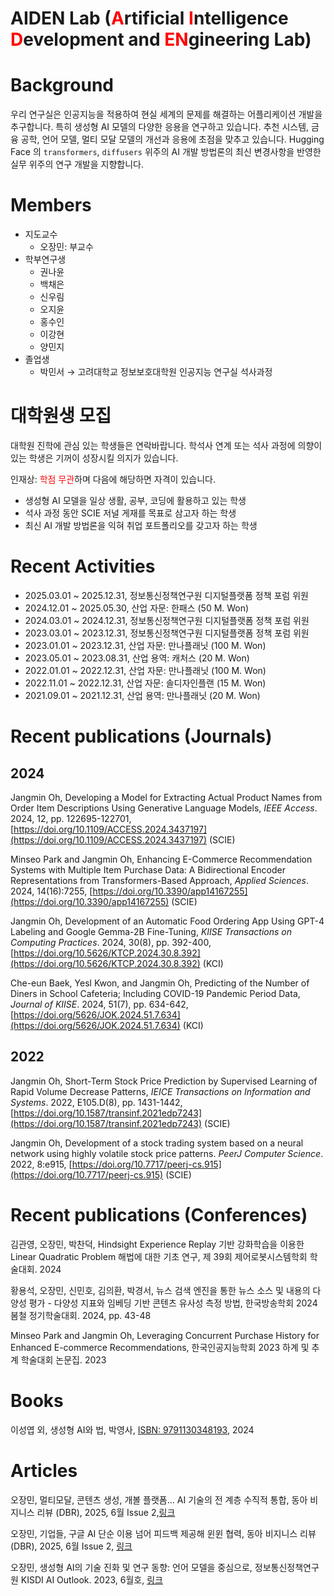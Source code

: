 # AIDEN Lab (<span style="color:Red">A</span>rtificial <span style="color:Red">I</span>ntelligence <span style="color:Red">D</span>evelopment and <span style="color:Red">EN</span>gineering Lab)

# Background

우리 연구실은 인공지능을 적용하여 현실 세계의 문제를 해결하는 어플리케이션 개발을 추구합니다. 특히 생성형 AI 모델의 다양한 응용을 연구하고 있습니다. 추천 시스템, 금융 공학, 언어 모델, 멀티 모달 모델의 개선과 응용에 초점을 맞추고 있습니다. Hugging Face 의 `transformers`, `diffusers` 위주의 AI 개발 방법론의 최신 변경사항을 반영한 실무 위주의 연구 개발을 지향합니다.

# Members

- 지도교수
  - 오장민: 부교수
- 학부연구생
  - 권나윤
  - 백채은
  - 신우림
  - 오지윤
  - 홍수인
  - 이강현
  - 양민지
- 졸업생
  - 박민서 → 고려대학교 정보보호대학원 인공지능 연구실 석사과정
  
# 대학원생 모집

대학원 진학에 관심 있는 학생들은 연락바랍니다. 학석사 연계 또는 석사 과정에 의향이 있는 학생은 기꺼이 성장시킬 의지가 있습니다.

인재상: <span style="color:Red">학점 무관</span>하며 다음에 해당하면 자격이 있습니다.
- 생성형 AI 모델을 일상 생활, 공부, 코딩에 활용하고 있는 학생
- 석사 과정 동안 SCIE 저널 게재를 목표로 삼고자 하는 학생
- 최신 AI 개발 방법론을 익혀 취업 포트폴리오를 갖고자 하는 학생 

# Recent Activities
- 2025.03.01 ~ 2025.12.31, 정보통신정책연구원 디지털플랫폼 정책 포럼 위원
- 2024.12.01 ~ 2025.05.30, 산업 자문: 한패스 (50 M. Won)
- 2024.03.01 ~ 2024.12.31, 정보통신정책연구원 디지털플랫폼 정책 포럼 위원
- 2023.03.01 ~ 2023.12.31, 정보통신정책연구원 디지털플랫폼 정책 포럼 위원
- 2023.01.01 ~ 2023.12.31, 산업 자문: 만나플래닛 (100 M. Won)
- 2023.05.01 ~ 2023.08.31, 산업 용역: 캐처스 (20 M. Won)
- 2022.01.01 ~ 2022.12.31, 산업 자문: 만나플래닛 (100 M. Won)
- 2022.11.01 ~ 2022.12.31, 산업 자문: 솔디자인플랜 (15 M. Won)
- 2021.09.01 ~ 2021.12.31, 산업 용역: 만나플래닛 (20 M. Won)

# Recent publications (Journals)

## 2024

Jangmin Oh, Developing a Model for Extracting Actual Product Names from Order Item Descriptions Using Generative Language Models, *IEEE Access*. 2024, 12, pp. 122695-122701, [https://doi.org/10.1109/ACCESS.2024.3437197](https://doi.org/10.1109/ACCESS.2024.3437197) (SCIE)

Minseo Park and Jangmin Oh, Enhancing E-Commerce Recommendation Systems with Multiple Item Purchase Data: A Bidirectional Encoder Representations from Transformers-Based Approach, *Applied Sciences*. 2024, 14(16):7255, [https://doi.org/10.3390/app14167255](https://doi.org/10.3390/app14167255) (SCIE)

Jangmin Oh, Development of an Automatic Food Ordering App Using GPT-4 Labeling and Google Gemma-2B Fine-Tuning, *KIISE Transactions on Computing Practices*. 2024, 30(8), pp. 392-400, [https://doi.org/10.5626/KTCP.2024.30.8.392](https://doi.org/10.5626/KTCP.2024.30.8.392) (KCI)

Che-eun Baek, Yesl Kwon, and Jangmin Oh, Predicting of the Number of Diners in School Cafeteria; Including COVID-19 Pandemic Period Data, *Journal of KIISE*. 2024, 51(7), pp. 634-642, [https://doi.org/5626/JOK.2024.51.7.634](https://doi.org/5626/JOK.2024.51.7.634) (KCI)


## 2022
Jangmin Oh, Short-Term Stock Price Prediction by Supervised Learning of Rapid Volume Decrease Patterns, *IEICE Transactions on Information and Systems*. 2022, E105.D(8), pp. 1431-1442, [https://doi.org/10.1587/transinf.2021edp7243](https://doi.org/10.1587/transinf.2021edp7243) (SCIE)

Jangmin Oh, Development of a stock trading system based on a neural network using highly volatile stock price patterns. *PeerJ Computer Science*. 2022, 8:e915, [https://doi.org/10.7717/peerj-cs.915](https://doi.org/10.7717/peerj-cs.915) (SCIE)


# Recent publications (Conferences)

김관영, 오장민, 박찬덕, Hindsight Experience Replay 기반 강화학습을 이용한 Linear Quadratic Problem 해법에 대한 기초 연구, 제 39회 제어로봇시스템학회 학술대회. 2024

황용석, 오장민, 신민호, 김의환, 박경서, 뉴스 검색 엔진을 통한 뉴스 소스 및 내용의 다양성 평가 - 다양성 지표와 임베딩 기반 콘텐츠 유사성 측정 방법, 한국방송학회 2024 봄철 정기학술대회. 2024, pp. 43-48

Minseo Park and Jangmin Oh, Leveraging Concurrent Purchase History for Enhanced E-commerce Recommendations, 한국인공지능학회 2023 하계 및 추계 학술대회 논문집. 2023

# Books
이성엽 외, 생성형 AI와 법, 박영사, [ISBN: 9791130348193](https://www.aladin.co.kr/shop/wproduct.aspx?ItemId=349674523&start=slayer), 2024

# Articles

오장민, 멀티모달, 콘텐츠 생성, 개볼 플랫폼... AI 기술의 전 계층 수직적 통합, 동아 비지니스 리뷰 (DBR), 2025, 6월 Issue 2,[링크](https://dbr.donga.com/article/view/1901/article_no/11716/ac/magazine)

오장민, 기업들, 구글 AI 단순 이용 넘어 피드백 제공해 윈윈 협력, 동아 비지니스 리뷰 (DBR), 2025, 6월 Issue 2, [링크](https://dbr.donga.com/article/view/1901/article_no/11717/ac/magazine)

오장민, 생성형 AI의 기술 진화 및 연구 동향: 언어 모델을 중심으로, 정보통신정책연구원 KISDI AI Outlook. 2023, 6월호, [링크](https://www.kisdi.re.kr/report/list.do?key=m2101113025377&arrMasterId=4333446)
